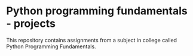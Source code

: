 <h1>Python programming fundamentals - projects</h2>

This repository contains assignments from a subject in college called Python Programming Fundamentals.
